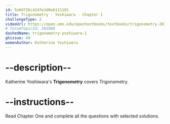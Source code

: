 ```yaml
---
id: 5a9d726c424fe3d0e6111101
title: Trigonometry - Yoshiwara - Chapter 1
challengeType: 2
videoUrl: https://open.umn.edu/opentextbooks/textbooks/trigonometry-2018
# forumTopicId: 301086
dashedName: trigonometry-yoshiwara-1
ghissue: 49
womenAuthor: Katherine Yoshiwara 
---
```


# --description--

Katherine Yoshiwara's __Trigonometry__ covers Trigonometry.

# --instructions--

Read Chapter One and complete all the questions with selected solutions.